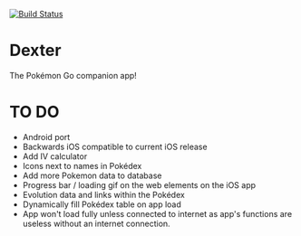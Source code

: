[![Build Status](https://travis-ci.com/JoshMiles/Dexter.svg?token=TQEpVyHaG3eKiyJP17Rp&branch=master)](https://travis-ci.com/JoshMiles/Dexter)

# Dexter
The Pokémon Go companion app!

# TO DO
- Android port
- Backwards iOS compatible to current iOS release
- Add IV calculator
- Icons next to names in Pokédex
- Add more Pokemon data to database
- Progress bar / loading gif on the web elements on the iOS app
- Evolution data and links within the Pokédex
- Dynamically fill Pokédex table on app load
- App won't load fully unless connected to internet as app's functions are useless without an internet connection.
